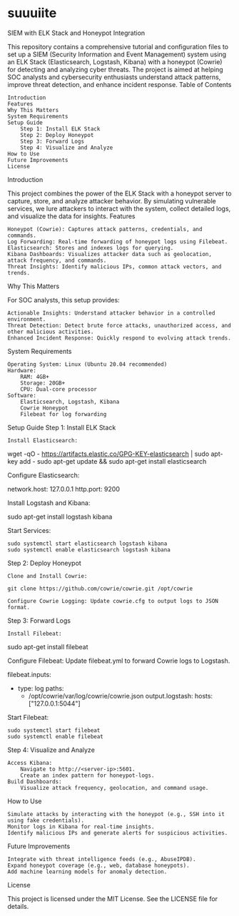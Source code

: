 # suuuiite
SIEM with ELK Stack and Honeypot Integration

This repository contains a comprehensive tutorial and configuration files to set up a SIEM (Security Information and Event Management) system using an ELK Stack (Elasticsearch, Logstash, Kibana) with a honeypot (Cowrie) for detecting and analyzing cyber threats. The project is aimed at helping SOC analysts and cybersecurity enthusiasts understand attack patterns, improve threat detection, and enhance incident response.
Table of Contents

    Introduction
    Features
    Why This Matters
    System Requirements
    Setup Guide
        Step 1: Install ELK Stack
        Step 2: Deploy Honeypot
        Step 3: Forward Logs
        Step 4: Visualize and Analyze
    How to Use
    Future Improvements
    License

Introduction

This project combines the power of the ELK Stack with a honeypot server to capture, store, and analyze attacker behavior. By simulating vulnerable services, we lure attackers to interact with the system, collect detailed logs, and visualize the data for insights.
Features

    Honeypot (Cowrie): Captures attack patterns, credentials, and commands.
    Log Forwarding: Real-time forwarding of honeypot logs using Filebeat.
    Elasticsearch: Stores and indexes logs for querying.
    Kibana Dashboards: Visualizes attacker data such as geolocation, attack frequency, and commands.
    Threat Insights: Identify malicious IPs, common attack vectors, and trends.

Why This Matters

For SOC analysts, this setup provides:

    Actionable Insights: Understand attacker behavior in a controlled environment.
    Threat Detection: Detect brute force attacks, unauthorized access, and other malicious activities.
    Enhanced Incident Response: Quickly respond to evolving attack trends.

System Requirements

    Operating System: Linux (Ubuntu 20.04 recommended)
    Hardware:
        RAM: 4GB+
        Storage: 20GB+
        CPU: Dual-core processor
    Software:
        Elasticsearch, Logstash, Kibana
        Cowrie Honeypot
        Filebeat for log forwarding

Setup Guide
Step 1: Install ELK Stack

    Install Elasticsearch:

wget -qO - https://artifacts.elastic.co/GPG-KEY-elasticsearch | sudo apt-key add -
sudo apt-get update && sudo apt-get install elasticsearch

Configure Elasticsearch:

network.host: 127.0.0.1
http.port: 9200

Install Logstash and Kibana:

sudo apt-get install logstash kibana

Start Services:

    sudo systemctl start elasticsearch logstash kibana
    sudo systemctl enable elasticsearch logstash kibana

Step 2: Deploy Honeypot

    Clone and Install Cowrie:

    git clone https://github.com/cowrie/cowrie.git /opt/cowrie

    Configure Cowrie Logging: Update cowrie.cfg to output logs to JSON format.

Step 3: Forward Logs

    Install Filebeat:

sudo apt-get install filebeat

Configure Filebeat: Update filebeat.yml to forward Cowrie logs to Logstash.

filebeat.inputs:
- type: log
  paths:
    - /opt/cowrie/var/log/cowrie/cowrie.json
output.logstash:
  hosts: ["127.0.0.1:5044"]

Start Filebeat:

    sudo systemctl start filebeat
    sudo systemctl enable filebeat

Step 4: Visualize and Analyze

    Access Kibana:
        Navigate to http://<server-ip>:5601.
        Create an index pattern for honeypot-logs.
    Build Dashboards:
        Visualize attack frequency, geolocation, and command usage.

How to Use

    Simulate attacks by interacting with the honeypot (e.g., SSH into it using fake credentials).
    Monitor logs in Kibana for real-time insights.
    Identify malicious IPs and generate alerts for suspicious activities.

Future Improvements

    Integrate with threat intelligence feeds (e.g., AbuseIPDB).
    Expand honeypot coverage (e.g., web, database honeypots).
    Add machine learning models for anomaly detection.

License

This project is licensed under the MIT License. See the LICENSE file for details.

